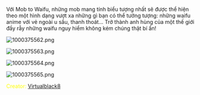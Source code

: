 Với Mob to Waifu, những mob mang tính biểu tượng nhất sẽ được thể hiện theo một hình dạng vượt xa những gì bạn có thể tưởng tượng: những waifu anime với vẻ ngoài u sầu, thanh thoát...
Trở thành anh hùng của một thế giới đầy rẫy những waifu nguy hiểm không kém chúng thật bí ẩn!

![1000375562.png](https://i.ibb.co/ZRnkDcWM/1000375562.png)

![1000375563.png](https://i.ibb.co/mrQZRhKK/1000375563.png)

![1000375564.png](https://i.ibb.co/T5HmBQ9/1000375564.png)

![1000375565.png](https://i.ibb.co/Tx9C8fL5/1000375565.png)

<span style="color:#ffff00;">Creator: [Virtualblack8](https://mcpedl.com/user/virtualblack8/)</span>
